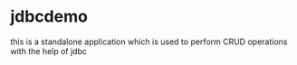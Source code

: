 # jdbcdemo
this is a standalone application which is used to perform CRUD operations with the help of jdbc  
